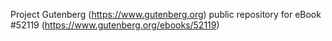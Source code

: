 Project Gutenberg (https://www.gutenberg.org) public repository for
eBook #52119 (https://www.gutenberg.org/ebooks/52119)
